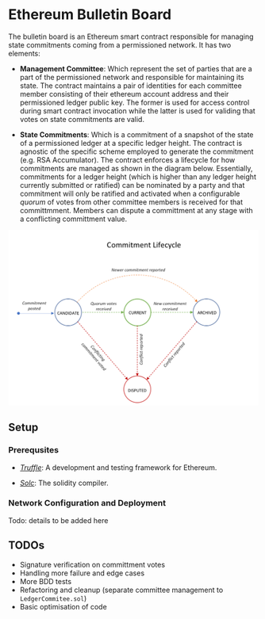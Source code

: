# Ethereum Bulletin Board

The bulletin board is an Ethereum smart contract responsible for managing state commitments coming from a permissioned network. It has two elements:

- **Management Committee**: Which represent the set of parties that are a part of the permissioned network and responsible for maintaining its state. The contract maintains a pair of identities for each committee member consisting of their ethereum account address and their permissioned ledger public key. The former is used for access control during smart contract invocation while the latter is used for validing that votes on state commitments are valid.

- **State Commitments**: Which is a commitment of a snapshot of the state of a permissioned ledger at a specific ledger height. The contract is agnostic of the specific scheme employed to generate the commitment (e.g. RSA Accumulator). The contract enforces a lifecycle for how commitments are managed as shown in the diagram below. Essentially, commitments for a ledger height (which is higher than any ledger height currently submitted or ratified) can be nominated by a party and that commitment will only be ratified and activated when a configurable *quorum* of votes from other committee members is received for that committmment. Members can dispute a committment at any stage with a conflicting committment value.

![commitment lifecycle](./docs/commitment-lifecycle.png)

## Setup
### Prerequsites
- [*Truffle*](https://www.trufflesuite.com/): A development and testing framework for Ethereum.

- [*Solc*](https://solidity.readthedocs.io/en/v0.6.4/installing-solidity.html): The solidity compiler.
### Network Configuration and Deployment
Todo: details to be added here

## TODOs

- Signature verification on committment votes
- Handling more failure and edge cases
- More BDD tests
- Refactoring and cleanup (separate committee management to `LedgerCommitee.sol`)
- Basic optimisation of code
